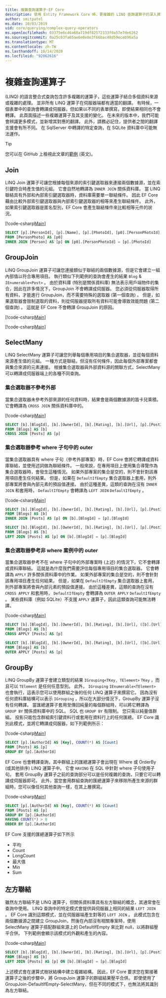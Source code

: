 ```yaml
---
title: 複雜查詢運算子-EF Core
description: 使用 Entity Framework Core 時，更複雜的 LINQ 查詢運算子的深入資訊
author: smitpatel
ms.date: 10/03/2019
uid: core/querying/complex-query-operators
ms.openlocfilehash: 03375e6c46a68a719df82572333f0a57e7de6262
ms.sourcegitcommit: 0a25c03fa65ae6e0e0e3f66bac48d59eceb96a5a
ms.translationtype: MT
ms.contentlocale: zh-TW
ms.lasthandoff: 10/14/2020
ms.locfileid: "92062616"
---
```

# <a name="complex-query-operators"></a>複雜查詢運算子

 (LINQ) 的語言整合式查詢包含許多複雜的運算子，這些運算子結合多個資料來源或複雜的處理。 並非所有 LINQ 運算子在伺服器端都有適當的翻譯。 有時候，一個表單中的查詢會轉譯成伺服器，但如果以不同的表單撰寫，即使結果相同也不會轉譯。 此頁面描述一些複雜運算子及其支援的變化。 在未來的版本中，我們可能會辨識更多模式，並新增其對應的翻譯。 此外，請務必記住，提供者之間的翻譯支援會有所不同。 在 SqlServer 中轉譯的特定查詢，在 SQLite 資料庫中可能無法運作。

> [!TIP]
> 您可以在 GitHub 上檢視此文章的[範例](https://github.com/dotnet/EntityFramework.Docs/tree/master/samples/core/Querying/ComplexQuery) \(英文\)。

## <a name="join"></a>Join

LINQ Join 運算子可讓您根據每個來源的索引鍵選取器來連接兩個數據源，並在索引鍵符合時產生值的元組。 它會自然地轉譯為 `INNER JOIN` 關係資料庫。 當 LINQ 聯結具有外部和內部索引鍵選取器時，資料庫需要單一聯結條件。 因此 EF Core 藉由比較外部索引鍵選取器與內部索引鍵選取器的相等來產生聯結條件。 此外，如果索引鍵選取器是匿名型別，EF Core 會產生聯結條件來比較相等元件的狀況。

[!code-csharp[Main](../../../samples/core/Querying/ComplexQuery/Program.cs#Join)]

```sql
SELECT [p].[PersonId], [p].[Name], [p].[PhotoId], [p0].[PersonPhotoId], [p0].[Caption], [p0].[Photo]
FROM [PersonPhoto] AS [p0]
INNER JOIN [Person] AS [p] ON [p0].[PersonPhotoId] = [p].[PhotoId]
```

## <a name="groupjoin"></a>GroupJoin

LINQ GroupJoin 運算子可讓您連接類似于聯結的兩個數據源，但是它會建立一組內部值以符合專用項目。 執行類似下列範例的查詢會產生的結果 `Blog`  &  `IEnumerable<Post>` 。 由於資料庫 (特別是關係資料庫) 無法表示用戶端物件的集合，因此在許多情況下，GroupJoin 不會轉譯成伺服器。 您必須從伺服器取得所有資料，才能進行 GroupJoin，而不需要特殊的選取器 (第一個查詢) 。 但是，如果選取器會限制選取的資料，則從伺服器提取所有資料可能會導致效能問題 (第二個查詢) 。 這就是 EF Core 不會轉譯 GroupJoin 的原因。

[!code-csharp[Main](../../../samples/core/Querying/ComplexQuery/Program.cs#GroupJoin)]

[!code-csharp[Main](../../../samples/core/Querying/ComplexQuery/Program.cs#GroupJoinComposed)]

## <a name="selectmany"></a>SelectMany

LINQ SelectMany 運算子可讓您列舉每個專用項目的集合選取器，並從每個資料來源產生值的元組。 一種方式是聯結，但沒有任何條件，因此每個外部專案都會與集合來源的元素連接。 根據集合選取器與外部資料源的關聯方式，SelectMany 可以轉譯成伺服器端上的各種不同查詢。

### <a name="collection-selector-doesnt-reference-outer"></a>集合選取器不參考外部

當集合選取器未參考外部來源的任何資料時，結果會是兩個數據源的笛卡兒乘積。 它會轉譯為 `CROSS JOIN` 關係資料庫中的。

[!code-csharp[Main](../../../samples/core/Querying/ComplexQuery/Program.cs#SelectManyConvertedToCrossJoin)]

```sql
SELECT [b].[BlogId], [b].[OwnerId], [b].[Rating], [b].[Url], [p].[PostId], [p].[AuthorId], [p].[BlogId], [p].[Content], [p].[Rating], [p].[Title]
FROM [Blogs] AS [b]
CROSS JOIN [Posts] AS [p]
```

### <a name="collection-selector-references-outer-in-a-where-clause"></a>集合選取器參考 where 子句中的 outer

當集合選取器具有 where 子句（參考外部專案）時，EF Core 會將它轉譯成資料庫聯結，並使用述詞做為聯結條件。 一般來說，在專用項目上使用集合導覽作為集合選取器時，會發生這種情況。 如果外部專案的集合是空的，則不會針對該專用項目產生任何結果。 但是，如果在 `DefaultIfEmpty` 集合選取器上套用，則外部專案將會與內部元素的預設值連接。 由於這種差異，這類的查詢在沒有 `INNER JOIN` 和套用時， `DefaultIfEmpty` 會轉譯為 `LEFT JOIN` `DefaultIfEmpty` 。

[!code-csharp[Main](../../../samples/core/Querying/ComplexQuery/Program.cs#SelectManyConvertedToJoin)]

```sql
SELECT [b].[BlogId], [b].[OwnerId], [b].[Rating], [b].[Url], [p].[PostId], [p].[AuthorId], [p].[BlogId], [p].[Content], [p].[Rating], [p].[Title]
FROM [Blogs] AS [b]
INNER JOIN [Posts] AS [p] ON [b].[BlogId] = [p].[BlogId]

SELECT [b].[BlogId], [b].[OwnerId], [b].[Rating], [b].[Url], [p].[PostId], [p].[AuthorId], [p].[BlogId], [p].[Content], [p].[Rating], [p].[Title]
FROM [Blogs] AS [b]
LEFT JOIN [Posts] AS [p] ON [b].[BlogId] = [p].[BlogId]
```

### <a name="collection-selector-references-outer-in-a-non-where-case"></a>集合選取器參考非 where 案例中的 outer

當集合選取器參考不在 where 子句中的外部專案時 (上述) 的情況下，它不會轉譯成資料庫聯結。 這就是為什麼我們需要評估每個專用項目的集合選取器。 它會轉譯為 `APPLY` 許多關係資料庫中的作業。 如果外部專案的集合是空的，則不會針對該專用項目產生任何結果。 但是，如果在 `DefaultIfEmpty` 集合選取器上套用，則外部專案將會與內部元素的預設值連接。 由於這種差異，這類的查詢在沒有 `CROSS APPLY` 和套用時， `DefaultIfEmpty` 會轉譯為 `OUTER APPLY` `DefaultIfEmpty` 。 某些資料庫（例如 SQLite）不支援 `APPLY` 運算子，因此這類查詢可能無法轉譯。

[!code-csharp[Main](../../../samples/core/Querying/ComplexQuery/Program.cs#SelectManyConvertedToApply)]

```sql
SELECT [b].[BlogId], [b].[OwnerId], [b].[Rating], [b].[Url], ([b].[Url] + N'=>') + [p].[Title] AS [p]
FROM [Blogs] AS [b]
CROSS APPLY [Posts] AS [p]

SELECT [b].[BlogId], [b].[OwnerId], [b].[Rating], [b].[Url], ([b].[Url] + N'=>') + [p].[Title] AS [p]
FROM [Blogs] AS [b]
OUTER APPLY [Posts] AS [p]
```

## <a name="groupby"></a>GroupBy

LINQ GroupBy 運算子會建立類型的結果 `IGrouping<TKey, TElement>` `TKey` ，而且可以 `TElement` 是任何任意型別。 此外， `IGrouping` `IEnumerable<TElement>` 也會執行，這表示您可以使用群組之後的任何 LINQ 運算子來撰寫它。 因為沒有任何資料庫結構可以表示 `IGrouping` ，所以在大部分情況下，GroupBy 運算子沒有任何轉譯。 當匯總運算子套用至傳回純量的每個群組時，可以將它轉譯為 `GROUP BY` 關係資料庫中的 SQL。 SQL 也 `GROUP BY` 有限制。 您只需以純量值群組。 投影只能包含群組索引鍵資料行或套用在資料行上的任何匯總。 EF Core 識別此模式，並將它轉譯成伺服器，如下列範例所示：

[!code-csharp[Main](../../../samples/core/Querying/ComplexQuery/Program.cs#GroupBy)]

```sql
SELECT [p].[AuthorId] AS [Key], COUNT(*) AS [Count]
FROM [Posts] AS [p]
GROUP BY [p].[AuthorId]
```

EF Core 也會轉譯查詢，其中群組上的匯總運算子會出現在 Where 或 OrderBy (或其他排序) LINQ 運算子中。 它會 `HAVING` 在 SQL 中針對 where 子句使用子句。 套用 GroupBy 運算子之前的查詢部分可以是任何複雜的查詢，只要它可以轉譯成伺服器即可。 此外，當您套用群組查詢的匯總運算子來移除所產生來源的群組時，您可以像任何其他查詢一樣，在其上層撰寫。

[!code-csharp[Main](../../../samples/core/Querying/ComplexQuery/Program.cs#GroupByFilter)]

```sql
SELECT [p].[AuthorId] AS [Key], COUNT(*) AS [Count]
FROM [Posts] AS [p]
GROUP BY [p].[AuthorId]
HAVING COUNT(*) > 0
ORDER BY [p].[AuthorId]
```

EF Core 支援的匯總運算子如下所示

- 平均
- Count
- LongCount
- 最大值
- Min
- Sum

## <a name="left-join"></a>左方聯結

雖然左方聯結不是 LINQ 運算子，但關係資料庫具有左方聯結的概念，其通常會在查詢中使用。 LINQ 查詢中的特定模式會提供與伺服器上相同的結果 `LEFT JOIN` 。 EF Core 識別這類模式，並在伺服器端產生對等的 `LEFT JOIN` 。 此模式包含在兩個數據源之間建立 GroupJoin，然後在內部沒有相關專案時，使用 SelectMany 運算子搭配群組來源上的 DefaultIfEmpty 來比對 null，以將群組壓平合併。 下列範例會顯示該模式的外觀和產生的內容。

[!code-csharp[Main](../../../samples/core/Querying/ComplexQuery/Program.cs#LeftJoin)]

```sql
SELECT [b].[BlogId], [b].[OwnerId], [b].[Rating], [b].[Url], [p].[PostId], [p].[AuthorId], [p].[BlogId], [p].[Content], [p].[Rating], [p].[Title]
FROM [Blogs] AS [b]
LEFT JOIN [Posts] AS [p] ON [b].[BlogId] = [p].[BlogId]
```

上述模式會在運算式樹狀結構中建立複雜結構。 因此，EF Core 要求您在緊接著運算子之後的步驟中，將 GroupJoin 運算子的群組結果壓平合併。 即使使用了 GroupJoin-DefaultIfEmpty-SelectMany，但在不同的模式下，也無法將其識別為左方聯結。
